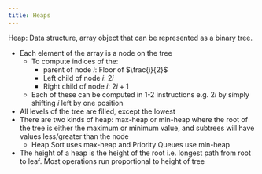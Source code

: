 ```yaml
---
title: Heaps
---
```

Heap: Data structure, array object that can be represented as a binary tree.
- Each element of the array is a node on the tree
	- To compute indices of the:
		- parent of node $i$: Floor of $\frac{i}{2}$
		- Left child of node $i$: $2i$
		- Right child of node $i$: $2i + 1$
	- Each of these can be computed in 1-2 instructions e.g. $2i$ by simply shifting $i$ left by one position
- All levels of the tree are filled, except the lowest
- There are two kinds of heap: max-heap or min-heap where the root of the tree is either the maximum or minimum value, and subtrees will have values less/greater than the node
	- Heap Sort uses max-heap and Priority Queues use min-heap
- The height of a heap is the height of the root i.e. longest path from root to leaf. Most operations run proportional to height of tree